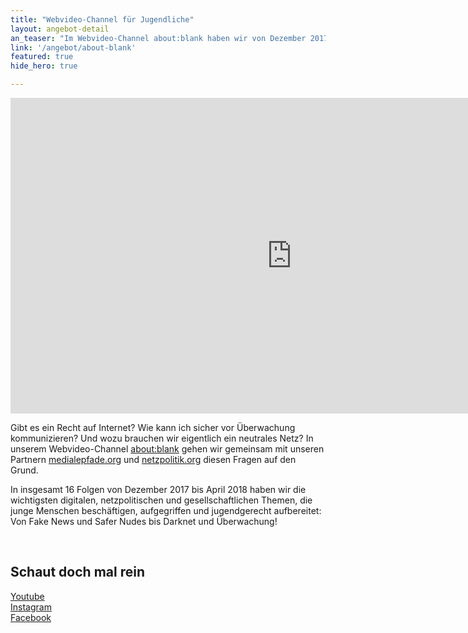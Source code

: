 ```yaml
---
title: "Webvideo-Channel für Jugendliche"
layout: angebot-detail
an_teaser: "Im Webvideo-Channel about:blank haben wir von Dezember 2017 - April 2018 wöchentlich gemeinsam mit unseren Partnern medialepfade.org und netzpolitik.org Sendungen zu digitalen, technologischen und gesellschaftlichen Themen produziert."
link: '/angebot/about-blank'
featured: true
hide_hero: true

---
```


<p>
	<iframe width="900" height="505" src="https://www.youtube.com/embed/jyID0vRYolc" frameborder="0" allow="autoplay; encrypted-media" allowfullscreen></iframe>
</p>

<p>
	Gibt es ein Recht auf Internet? Wie kann ich sicher vor Überwachung kommunizieren? Und wozu brauchen wir eigentlich ein neutrales Netz? In unserem Webvideo-Channel <a  class="highlight-grey" href="https://www.facebook.com/aboutblankvideo/">about:blank</a> gehen wir gemeinsam mit unseren Partnern <a  class="highlight-grey" href="http://medialepfade.org">medialepfade.org</a> und <a  class="highlight-grey" href="https://netzpolitik.org">netzpolitik.org</a> diesen Fragen auf den Grund. 
</p>
<p>
	In insgesamt 16 Folgen von Dezember 2017 bis April 2018 haben wir die wichtigsten digitalen, netzpolitischen und gesellschaftlichen Themen, die junge Menschen beschäftigen, aufgegriffen und jugendgerecht aufbereitet: Von Fake News und Safer Nudes bis Darknet und Überwachung!
</p>
<br>
<h2>Schaut doch mal rein</h2>
<p>
	<a  class="highlight-grey" href="https://www.youtube.com/channel/UCLGZBlrotKM_nuPPcvuR9SQ">Youtube</a><br>
	<a  class="highlight-grey" href="http://www.instagram.com/aboutblankvideo/">Instagram</a><br>
	<a  class="highlight-grey" href="http://www.facebook.com/aboutblankvideo/">Facebook</a>
</p>
